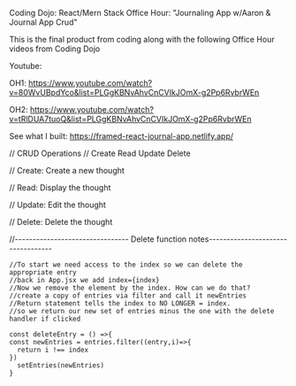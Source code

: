 Coding Dojo: React/Mern Stack Office Hour: "Journaling App w/Aaron & Journal App Crud"

This is the final product from coding along with the following Office Hour videos from Coding Dojo

Youtube: 

OH1: https://www.youtube.com/watch?v=80WvUBpdYco&list=PLGgKBNvAhvCnCVIkJOmX-g2Pp6RvbrWEn

OH2: https://www.youtube.com/watch?v=tRlDUA7tuoQ&list=PLGgKBNvAhvCnCVIkJOmX-g2Pp6RvbrWEn


See what I built: https://framed-react-journal-app.netlify.app/

// CRUD Operations // Create Read Update Delete

// Create: Create a new thought

// Read: Display the thought

// Update: Edit the thought

// Delete: Delete the thought




//-------------------------------- Delete function notes----------------------------------

    //To start we need access to the index so we can delete the appropriate entry
    //back in App.jsx we add index={index}
    //Now we remove the element by the index. How can we do that?
    //create a copy of entries via filter and call it newEntries
    //Return statement tells the index to NO LONGER = index. 
    //so we return our new set of entries minus the one with the delete handler if clicked
    
    const deleteEntry = () =>{
    const newEntries = entries.filter((entry,i)=>{
      return i !== index
    })
      setEntries(newEntries)
    }

